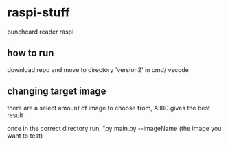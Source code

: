 # raspi-stuff
punchcard reader raspi

## how to run
download repo and move to directory 'version2' in cmd/ vscode

## changing target image

there are a select amount of image to choose from, All80 gives the best result

once in the correct directory run, "py main.py --imageName (the image you want to test)
